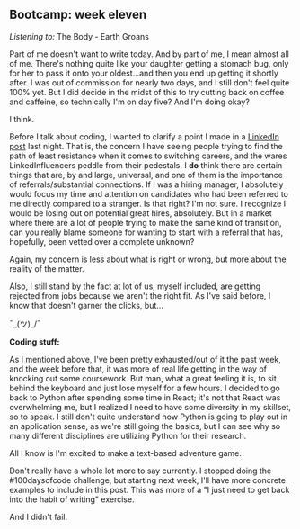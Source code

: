 Bootcamp: week eleven
------------------------
_Listening to:_ The Body - Earth Groans

Part of me doesn't want to write today. And by part of me, I mean almost all of me. There's nothing quite like your daughter getting a stomach bug, only for her to pass it onto your oldest...and then you end up getting it shortly after. I was out of commission for nearly two days, and I still don't feel quite 100% yet. But I did decide in the midst of this to try cutting back on coffee and caffeine, so technically I'm on day five? And I'm doing okay?

I think.

Before I talk about coding, I wanted to clarify a point I made in a [LinkedIn post](https://www.linkedin.com/feed/update/urn:li:activity:6877446051473719297/) last night. That is, the concern I have seeing people trying to find the path of least resistance when it comes to switching careers, and the wares LinkedInfluencers peddle from their pedestals. I **do** think there are certain things that are, by and large, universal, and one of them is the importance of referrals/substantial connections. If I was a hiring manager, I absolutely would focus my time and attention on candidates who had been referred to me directly compared to a stranger. Is that right? I'm not sure. I recognize I would be losing out on potential great hires, absolutely. But in a market where there are a lot of people trying to make the same kind of transition, can you really blame someone for wanting to start with a referral that has, hopefully, been vetted over a complete unknown?

Again, my concern is less about what is right or wrong, but more about the reality of the matter.

Also, I still stand by the fact at lot of us, myself included, are getting rejected from jobs because we aren't the right fit. As I've said before, I know that doesn't garner the clicks, but...

¯\_(ツ)_/¯

**Coding stuff:**

As I mentioned above, I've been pretty exhausted/out of it the past week, and the week before that, it was more of real life getting in the way of knocking out some coursework. But man, what a great feeling it is, to sit behind the keyboard and just lose myself for a few hours. I decided to go back to Python after spending some time in React; it's not that React was overwhelming me, but I realized I need to have some diversity in my skillset, so to speak. I still don't quite understand how Python is going to play out in an application sense, as we're still going the basics, but I can see why so many different disciplines are utilizing Python for their research.

All I know is I'm excited to make a text-based adventure game.

Don't really have a whole lot more to say currently. I stopped doing the #100daysofcode challenge, but starting next week, I'll have more concrete examples to include in this post. This was more of a "I just need to get back into the habit of writing" exercise.

And I didn't fail.

